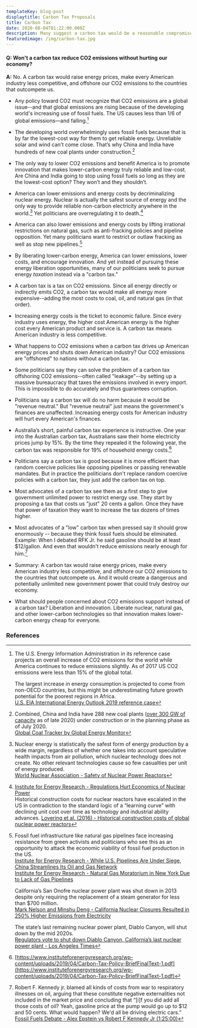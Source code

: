 ```yaml
---
templateKey: blog-post
displaytitle: Carbon Tax Proposals
title: Carbon Tax
date: 2020-08-04T01:22:00.000Z
description: Many suggest a carbon tax would be a reasonable compromise, but it would only offshore our CO2 emissions — while damaging our economy and making us less competitive internationally.
featuredimage: /img/carbon-tax.jpg
---
```


#### Q: Won't a carbon tax reduce CO2 emissions without hurting our economy?

**A:** No. A carbon tax would raise energy prices, make every American industry less competitive, and offshore our CO2 emissions to the countries that outcompete us.

- Any policy toward CO2 must recognize that CO2 emissions are a global issue--and that global emissions are rising because of the developing world's increasing use of fossil fuels. The US causes less than 1/6 of global emissions—and falling.[^1]

- The developing world overwhelmingly uses fossil fuels because that is by far the lowest-cost way for them to get reliable energy. Unreliable solar and wind can’t come close. That’s why China and India have hundreds of new coal plants under construction.[^2]

- The only way to lower CO2 emissions and benefit America is to promote innovation that makes lower-carbon energy truly reliable and low-cost. Are China and India going to stop using fossil fuels so long as they are the lowest-cost option? They won’t and they shouldn’t.

- America can lower emissions and energy costs by decriminalizing nuclear energy. Nuclear is actually the safest source of energy and the only way to provide reliable non-carbon electricity anywhere in the world.[^3] Yet politicians are overregulating it to death.[^4]

- America can also lower emissions and energy costs by lifting irrational restrictions on natural gas, such as anti-fracking policies and pipeline opposition. Yet many politicians want to restrict or outlaw fracking as well as stop new pipelines.[^5]

- By liberating lower-carbon energy, America can lower emissions, lower costs, and encourage innovation. And yet instead of pursuing these energy liberation opportunities, many of our politicians seek to pursue energy _taxation_ instead via a "carbon tax."

- A carbon tax is a tax on CO2 emissions. Since all energy directly or indirectly emits CO2, a carbon tax would make all energy more expensive--adding the most costs to coal, oil, and natural gas (in that order).

- Increasing energy costs is the ticket to economic failure. Since every industry uses energy, the higher cost American energy is the higher cost every American product and service is. A carbon tax means American industry is less competitive.

- What happens to CO2 emissions when a carbon tax drives up American energy prices and shuts down American industry? Our CO2 emissions are "offshored" to nations without a carbon tax.

- Some politicians say they can solve the problem of a carbon tax offshoring CO2 emissions--often called "leakage"--by setting up a massive bureaucracy that taxes the emissions involved in every import. This is impossible to do accurately and thus guarantees corruption.

- Politicians say a carbon tax will do no harm because it would be "revenue neutral." But "revenue neutral" just means the government's finances are unaffected. Increasing energy costs for American industry will hurt every American's finances.

- Australia’s short, painful carbon tax experience is instructive. One year into the Australian carbon tax, Australians saw their home electricity prices jump by 15%. By the time they repealed it the following year, the carbon tax was responsible for 19% of household energy costs.[^6]

- Politicians say a carbon tax is good because it is more efficient than random coercive policies like opposing pipelines or passing renewable mandates. But in practice the politicians don't replace random coercive policies with a carbon tax, they just add the carbon tax on top.

- Most advocates of a carbon tax see them as a first step to give government unlimited power to restrict energy use. They start by proposing a tax that costs us "just" 20 cents a gallon. Once they have that power of taxation they want to increase the tax dozens of times higher.

- Most advocates of a "low" carbon tax when pressed say it should grow enormously -- because they think fossil fuels should be eliminated. Example: When I debated RFK Jr. he said gasoline should be at least \$12/gallon. And even that wouldn't reduce emissions nearly enough for him.[^7]

- Summary: A carbon tax would raise energy prices, make every American industry less competitive, and offshore our CO2 emissions to the countries that outcompete us. And it would create a dangerous and potentially unlimited new government power that could truly destroy our economy.

- What should people concerned about CO2 emissions support instead of a carbon tax? Liberation and innovation. Liberate nuclear, natural gas, and other lower-carbon technologies so that innovation makes lower-carbon energy cheap for everyone.

### References

[^1]:
    The U.S. Energy Information Administration in its reference case projects an overall increase of CO2 emissions for the world while America continues to reduce emissions slightly. As of 2017 US CO2 emissions were less than 15% of the global total.

    The largest increase in energy consumption is projected to come from non-OECD countries, but this might be underestimating future growth potential for the poorest regions in Africa.\
    [U.S. EIA International Energy Outlook 2019 reference case](https://www.eia.gov/outlooks/aeo/data/browser/#/?id=1-IEO2019&region=0-0&cases=Reference&start=2010&end=2050&f=A&linechart=~Reference-d080819.25-1-IEO2019~Reference-d080819.26-1-IEO2019~Reference-d080819.3-1-IEO2019&map=&ctype=linechart&sourcekey=0)

[^2]:
    Combined, China and India have 288 new coal plants ([over 300 GW of capacity](https://docs.google.com/spreadsheets/d/1W-gobEQugqTR_PP0iczJCrdaR-vYkJ0DzztSsCJXuKw/edit#gid=822738567) as of late 2020) under construction or in the planning phase as of July 2020.\
    [Global Coal Tracker by Global Energy Monitor](https://docs.google.com/spreadsheets/d/1kXtAw6QvhE14_KRn5lnGoVPsHN3fDZHVMlvz_s_ch1w/edit#gid=165011444)

[^3]:
    Nuclear energy is statistically the safest form of energy production by a wide margin, regardless of whether one takes into account speculative health impacts from air pollution, which nuclear technology does not create. No other relevant technologies cause so few casualties per unit of energy produced.\
    [World Nuclear Association - Safety of Nuclear Power Reactors](https://www.world-nuclear.org/information-library/safety-and-security/safety-of-plants/safety-of-nuclear-power-reactors.aspx)

[^4]:
    [Institute for Energy Research - Regulations Hurt Economics of Nuclear Power](https://www.instituteforenergyresearch.org/nuclear/regulations-hurt-economics-nuclear-power/)\
    Historical construction costs for nuclear reactors have escalated in the US in contradiction to the standard logic of a “learning curve” with declining unit cost over time as technology and industrial ability advances.
    [Lovering et al. (2016) - Historical construction costs of global nuclear power reactors](https://www.sciencedirect.com/science/article/pii/S0301421516300106)

[^5]:
    Fossil fuel infrastructure like natural gas pipelines face increasing resistance from green activists and politicians who see this as an opportunity to attack the economic viability of fossil fuel production in the US.\
    [Institute for Energy Research - While U.S. Pipelines Are Under Siege, China Streamlines Its Oil and Gas Network](https://www.instituteforenergyresearch.org/fossil-fuels/gas-and-oil/while-u-s-pipelines-are-under-siege-china-streamlines-its-oil-and-gas-network/)\
    [Institute for Energy Research - Natural Gas Moratorium in New York Due to Lack of Gas Pipelines](https://www.instituteforenergyresearch.org/fossil-fuels/natural-gas-moratorium-in-new-york-due-to-lack-of-gas-pipelines/)

    California’s San Onofre nuclear power plant was shut down in 2013 despite only requiring the replacement of a steam generator for less than \$700 million.\
    [Mark Nelson and Minshu Deng - California Nuclear Closures Resulted in 250% Higher Emissions from Electricity](https://environmentalprogress.org/big-news/2017/1/16/new-california-nuclear-closures-resulted-in-250-increase-in-california-emissions)

    The state’s last remaining nuclear power plant, Diablo Canyon, will shut down by the mid 2020s.\
    [Regulators vote to shut down Diablo Canyon, California’s last nuclear power plant - Los Angeles Times](https://www.latimes.com/business/la-fi-diablo-canyon-nuclear-20180111-story.html)

[^6]: [https://www.instituteforenergyresearch.org/wp-content/uploads/2019/04/Carbon-Tax-Policy-BriefFinalText-1.pdf](https://www.instituteforenergyresearch.org/wp-content/uploads/2019/04/Carbon-Tax-Policy-BriefFinalText-1.pdf)
[^7]:
    Robert F. Kennedy jr. blamed all kinds of costs from war to respiratory illnesses on oil, arguing that these constitute negative externalities not included in the market price and concluding that “[i]f you did add all those costs of oil? Yeah, gasoline price at the pump would go up to \$12 and 50 cents. What would happen? We'd all be driving electric cars.”\
    [Fossil Fuels Debate - Alex Epstein vs Robert F Kennedy Jr (1:25:00)](https://youtu.be/IyDpf_GpEW0?t=5100)
